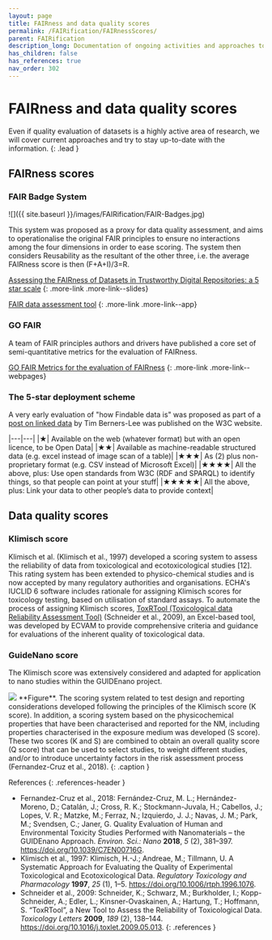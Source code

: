 ```yaml
---
layout: page
title: FAIRness and data quality scores
permalink: /FAIRification/FAIRnessScores/
parent: FAIRification
description_long: Documentation of ongoing activities and approaches to evaluate the FAIRness and quality of datasets.
has_children: false
has_references: true
nav_order: 302
---
```


# FAIRness and data quality scores
Even if quality evaluation of datasets is a highly active area of research, we will cover current approaches and try to stay up-to-date with the information.
{: .lead }

## FAIRness scores
### FAIR Badge System

![]({{ site.baseurl }}/images/FAIRification/FAIR-Badges.jpg)

This system was proposed as a proxy for data quality assessment, and aims to operationalise the original FAIR principles to ensure no interactions among the four dimensions in order to ease scoring. The system then considers Reusability as the resultant of the other three, i.e. the average FAIRness score is then (F+A+I)/3=R.

[Assessing the FAIRness of Datasets in Trustworthy Digital Repositories: a 5 star scale](https://indico.cern.ch/event/588219/contributions/2384979/attachments/1426152/2188462/Dillo_Doorn_-_Assessing_FAIRness_CERN_Geneva_13-03-2017-3.pdf)
{: .more-link .more-link--slides}

[FAIR data assessment tool](http://blog.ukdataservice.ac.uk/fair-data-assessment-tool/)
{: .more-link .more-link--app}

### GO FAIR
A team of FAIR principles authors and drivers have published a core set of semi-quantitative metrics for the evaluation of FAIRness.

[GO FAIR Metrics for the evaluation of FAIRness](https://www.go-fair.org/2017/12/11/metrics-evaluation-fairness/)
{: .more-link .more-link--webpages}

### The 5-star deployment scheme
A very early evaluation of "how Findable data is" was proposed as part of a [post on linked data](https://www.w3.org/DesignIssues/LinkedData.html) by Tim Berners-Lee was published on the W3C website.

|---|---|
|★| Available on the web (whatever format) but with an open licence, to be Open Data|
|★★| Available as machine-readable structured data (e.g. excel instead of image scan of a table)|
|★★★| As (2) plus non-proprietary format (e.g. CSV instead of Microsoft Excel)|
|★★★★| All the above, plus: Use open standards from W3C (RDF and SPARQL) to identify things, so that people can point at your stuff|
|★★★★★| All the above, plus: Link your data to other people’s data to provide context|

## Data quality scores
### Klimisch score
Klimisch et al. (Klimisch et al., 1997) developed a scoring system to assess the reliability of data from toxicological and ecotoxicological studies [12]. This rating system has been extended to physico-chemical studies and is now accepted by many regulatory authorities and organisations. ECHA's IUCLID 6 software includes rationale for assigning Klimisch scores for toxicology testing, based on utilisation of standard assays. To automate the process of assigning Klimisch scores, [ToxRTool (Toxicological data Reliability Assessment Tool)](https://ec.europa.eu/jrc/en/scientific-tool/toxrtool-toxicological-data-reliability-assessment-tool) (Schneider et al., 2009), an Excel-based tool, was developed by ECVAM to provide comprehensive criteria and guidance for evaluations of the inherent quality of toxicological data.

### GuideNano score
The Klimisch score was extensively considered and adapted for application to nano studies within the GUIDEnano project.

<img src="{{ site.baseurl }}/images/FAIRification/GuideNano-Scoring.png" />
**Figure**. The scoring system related to test design and reporting considerations developed following the principles of
the Klimisch score (K score). In addition, a scoring system based on the physicochemical properties that have been
characterised and reported for the NM, including properties characterised in the exposure medium was developed (S
score). These two scores (K and S) are combined to obtain an overall quality score (Q score) that can be used to select
studies, to weight different studies, and/or to introduce uncertainty factors in the risk assessment process (Fernandez-Cruz et al., 2018).
{: .caption }

References
{: .references-header }
- Fernandez-Cruz et al., 2018: Fernández-Cruz, M. L.; Hernández-Moreno, D.; Catalán, J.; Cross, R. K.; Stockmann-Juvala, H.; Cabellos, J.; Lopes, V. R.; Matzke, M.; Ferraz, N.; Izquierdo, J. J.; Navas, J. M.; Park, M.; Svendsen, C.; Janer, G. Quality Evaluation of Human and Environmental Toxicity Studies Performed with Nanomaterials – the GUIDEnano Approach. <i>Environ. Sci.: Nano</i> <b>2018</b>, <i>5</i> (2), 381–397. <a href="https://doi.org/10.1039/C7EN00716G">https://doi.org/10.1039/C7EN00716G</a>.
- Klimisch et al., 1997: Klimisch, H.-J.; Andreae, M.; Tillmann, U. A Systematic Approach for Evaluating the Quality of Experimental Toxicological and Ecotoxicological Data. <i>Regulatory Toxicology and Pharmacology</i> <b>1997</b>, <i>25</i> (1), 1–5. <a href="https://doi.org/10.1006/rtph.1996.1076">https://doi.org/10.1006/rtph.1996.1076</a>.
- Schneider et al., 2009: Schneider, K.; Schwarz, M.; Burkholder, I.; Kopp-Schneider, A.; Edler, L.; Kinsner-Ovaskainen, A.; Hartung, T.; Hoffmann, S. “ToxRTool”, a New Tool to Assess the Reliability of Toxicological Data. <i>Toxicology Letters</i> <b>2009</b>, <i>189</i> (2), 138–144. <a href="https://doi.org/10.1016/j.toxlet.2009.05.013">https://doi.org/10.1016/j.toxlet.2009.05.013</a>.
{: .references }
